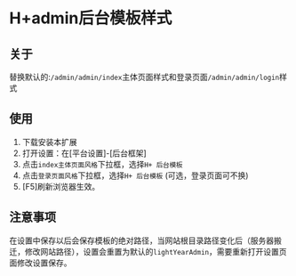 # H+admin后台模板样式

## 关于

替换默认的:`/admin/admin/index`主体页面样式和登录页面`/admin/admin/login`样式

## 使用

1. 下载安装本扩展
2. 打开设置：在[平台设置]-[后台框架]
3. 点击`index主体页面风格`下拉框，选择`H+ 后台模板`
4. 点击`登录页面风格`下拉框，选择`H+ 后台模板` (可选，登录页面可不换)
5. [F5]刷新浏览器生效。

## 注意事项

在设置中保存以后会保存模板的绝对路径，当网站根目录路径变化后（服务器搬迁，修改网站路径），设置会重置为默认的`lightYearAdmin`，需要重新打开设置页面修改设置保存。
